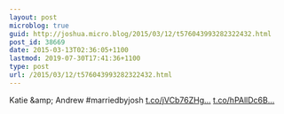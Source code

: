 ```yaml
---
layout: post
microblog: true
guid: http://joshua.micro.blog/2015/03/12/t576043993282322432.html
post_id: 38669
date: 2015-03-13T02:36:05+1100
lastmod: 2019-07-30T17:41:36+1100
type: post
url: /2015/03/12/t576043993282322432.html
---
```

Katie &amp;amp; Andrew #marriedbyjosh [t.co/jVCb76ZHg...](http://t.co/jVCb76ZHgo) [t.co/hPAllDc6B...](http://t.co/hPAllDc6B9)
